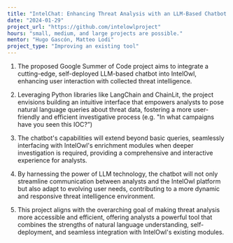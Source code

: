 ```yaml
---
title: "IntelChat: Enhancing Threat Analysis with an LLM-Based Chatbot in IntelOwl"
date: "2024-01-29"
project_url: "https://github.com/intelowlproject"
hours: "small, medium, and large projects are possible."
mentor: "Hugo Gascón, Matteo Lodi"
project_type: "Improving an existing tool"
---
```


1. The proposed Google Summer of Code project aims to integrate a cutting-edge, self-deployed LLM-based chatbot into IntelOwl, enhancing user interaction with collected threat intelligence.

2. Leveraging Python libraries like LangChain and ChainLit, the project envisions building an intuitive interface that empowers analysts to pose natural language queries about threat data, fostering a more user-friendly and efficient investigative process (e.g. "In what campaigns have you seen this IOC?”)

3. The chatbot's capabilities will extend beyond basic queries, seamlessly interfacing with IntelOwl's enrichment modules when deeper investigation is required, providing a comprehensive and interactive experience for analysts.

4. By harnessing the power of LLM technology, the chatbot will not only streamline communication between analysts and the IntelOwl platform but also adapt to evolving user needs, contributing to a more dynamic and responsive threat intelligence environment.

5. This project aligns with the overarching goal of making threat analysis more accessible and efficient, offering analysts a powerful tool that combines the strengths of natural language understanding, self-deployment, and seamless integration with IntelOwl's existing modules.